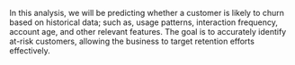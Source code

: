 In this analysis, we will be predicting whether a customer is likely to churn based on historical data; such as,
usage patterns, interaction frequency, account age, and other relevant features. The goal is to accurately identify at-risk customers, allowing the business to target retention efforts effectively.
